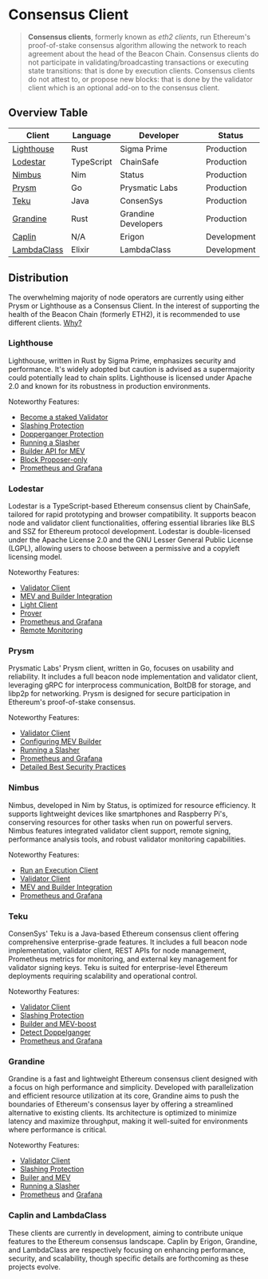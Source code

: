 # Consensus Client

> **Consensus clients**, formerly known as *eth2 clients*, run Ethereum's proof-of-stake consensus algorithm allowing the network to reach agreement about the head of the Beacon Chain. Consensus clients do not participate in validating/broadcasting transactions or executing state transitions: that is done by execution clients. Consensus clients do not attest to, or propose new blocks: that is done by the validator client which is an optional add-on to the consensus client.


## Overview Table

| Client                                                                  | Language   | Developer           | Status      |
| ----------------------------------------------------------------------- | ---------- | ------------------- | ----------- |
| [Lighthouse](https://github.com/sigp/lighthouse)                        | Rust       | Sigma Prime         | Production  |
| [Lodestar](https://github.com/ChainSafe/lodestar)                       | TypeScript | ChainSafe           | Production  |
| [Nimbus](https://github.com/status-im/nimbus-eth2)                      | Nim        | Status              | Production  |
| [Prysm](https://github.com/prysmaticlabs/prysm)                         | Go         | Prysmatic Labs      | Production  |
| [Teku](https://github.com/ConsenSys/teku)                               | Java       | ConsenSys           | Production  |
| [Grandine](https://github.com/grandinetech/grandine)                    | Rust       | Grandine Developers | Production  |
| [Caplin](https://github.com/ledgerwatch/erigon)                         | N/A        | Erigon              | Development |
| [LambdaClass](https://github.com/lambdaclass/lambda_ethereum_consensus) | Elixir     | LambdaClass         | Development |


## Distribution

The overwhelming majority of node operators are currently using either Prysm or Lighthouse as a Consensus Client.
In the interest of supporting the health of the Beacon Chain (formerly ETH2), it is recommended to use different clients.
[Why?](https://clientdiversity.org/#why)


### Lighthouse
Lighthouse, written in Rust by Sigma Prime, emphasizes security and performance. It's widely adopted but caution is advised as a supermajority could potentially lead to chain splits.
Lighthouse is licensed under Apache 2.0 and known for its robustness in production environments.

Noteworthy Features:
- [Become a staked Validator](https://lighthouse-book.sigmaprime.io/mainnet-validator.html)
- [Slashing Protection](https://lighthouse-book.sigmaprime.io/slashing-protection.html)
- [Dopperganger Protection](https://lighthouse-book.sigmaprime.io/validator-doppelganger.html)
- [Running a Slasher](https://lighthouse-book.sigmaprime.io/slasher.html)
- [Builder API for MEV](https://lighthouse-book.sigmaprime.io/builders.html)
- [Block Proposer-only](https://lighthouse-book.sigmaprime.io/advanced-proposer-only.html)
- [Prometheus and Grafana](https://lighthouse-book.sigmaprime.io/advanced_metrics.html)

### Lodestar
Lodestar is a TypeScript-based Ethereum consensus client by ChainSafe, tailored for rapid prototyping and browser compatibility.
It supports beacon node and validator client functionalities, offering essential libraries like BLS and SSZ for Ethereum protocol development.
Lodestar is double-licensed under the Apache License 2.0 and the GNU Lesser General Public License (LGPL), allowing users to choose between a permissive and a copyleft licensing model.

Noteworthy Features:
- [Validator Client](https://chainsafe.github.io/lodestar/run/validator-management/vc-configuration)
- [MEV and Builder Integration](https://chainsafe.github.io/lodestar/run/beacon-management/mev-and-builder-integration)
- [Light Client](https://chainsafe.github.io/lodestar/libraries/lightclient-prover/lightclient)
- [Prover](https://chainsafe.github.io/lodestar/libraries/lightclient-prover/prover)
- [Prometheus and Grafana](https://chainsafe.github.io/lodestar/run/logging-and-metrics/prometheus-grafana)
- [Remote Monitoring](https://chainsafe.github.io/lodestar/run/logging-and-metrics/client-monitoring)

### Prysm
Prysmatic Labs' Prysm client, written in Go, focuses on usability and reliability. It includes a full beacon node implementation and validator client, leveraging gRPC for interprocess communication, BoltDB for storage, and libp2p for networking. Prysm is designed for secure participation in Ethereum's proof-of-stake consensus.

Noteworthy Features:
- [Validator Client](https://docs.prylabs.network/docs/wallet/nondeterministic)
- [Configuring MEV Builder](https://docs.prylabs.network/docs/advanced/builder)
- [Running a Slasher](https://docs.prylabs.network/docs/prysm-usage/slasher)
- [Prometheus and Grafana](https://docs.prylabs.network/docs/prysm-usage/monitoring/grafana-dashboard)
- [Detailed Best Security Practices](https://docs.prylabs.network/docs/security-best-practices)

### Nimbus
Nimbus, developed in Nim by Status, is optimized for resource efficiency. It supports lightweight devices like smartphones and Raspberry Pi's, conserving resources for other tasks when run on powerful servers. Nimbus features integrated validator client support, remote signing, performance analysis tools, and robust validator monitoring capabilities.

Noteworthy Features:
- [Run an Execution Client](https://nimbus.guide/eth1.html)
- [Validator Client](https://nimbus.guide/validator-client.html)
- [MEV and Builder Integration](https://nimbus.guide/external-block-builder.html)
- [Prometheus and Grafana](https://nimbus.guide/metrics-pretty-pictures.html)

### Teku
ConsenSys' Teku is a Java-based Ethereum consensus client offering comprehensive enterprise-grade features. It includes a full beacon node implementation, validator client, REST APIs for node management, Prometheus metrics for monitoring, and external key management for validator signing keys. Teku is suited for enterprise-level Ethereum deployments requiring scalability and operational control.

Noteworthy Features:
- [Validator Client](https://docs.teku.consensys.io/concepts/proof-of-stake)
- [Slashing Protection](https://docs.teku.consensys.io/how-to/prevent-slashing/use-a-slashing-protection-file)
- [Builder and MEV-boost](https://docs.teku.consensys.io/concepts/builder-network)
- [Detect Doppelganger](https://docs.teku.consensys.io/how-to/prevent-slashing/detect-doppelgangers)
- [Prometheus and Grafana](https://docs.teku.consensys.io/how-to/monitor/use-metrics)

### Grandine
Grandine is a fast and lightweight Ethereum consensus client designed with a focus on high performance and simplicity.
Developed with parallelization and efficient resource utilization at its core, Grandine aims to push the boundaries of Ethereum's consensus layer by offering a streamlined alternative to existing clients.
Its architecture is optimized to minimize latency and maximize throughput, making it well-suited for environments where performance is critical.

Noteworthy Features:
- [Validator Client](https://docs.grandine.io/validator_client.html)
- [Slashing Protection](https://docs.grandine.io/slashing_protection.html)
- [Builer and MEV](https://docs.grandine.io/builder_api_and_mev.html)
- [Running a Slasher](https://github.com/grandinetech/grandine/tree/develop/slasher)
- [Prometheus](https://docs.grandine.io/metrics.html) and [Grafana](https://github.com/grandinetech/grandine/tree/develop/metrics)

### Caplin and LambdaClass
These clients are currently in development, aiming to contribute unique features to the Ethereum consensus landscape. Caplin by Erigon, Grandine, and LambdaClass are respectively focusing on enhancing performance, security, and scalability, though specific details are forthcoming as these projects evolve.
